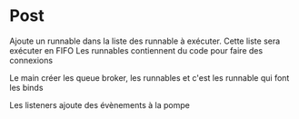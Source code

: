 # Post

Ajoute un runnable dans la liste des runnable à exécuter.
Cette liste sera exécuter en FIFO
Les runnables contiennent du code pour faire des connexions

Le main créer les queue broker, les runnables et c'est les runnable qui font les binds

Les listeners ajoute des évènements à la pompe